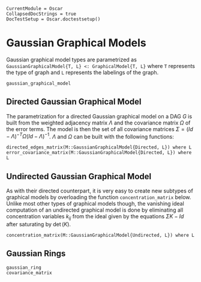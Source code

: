 ```@meta
CurrentModule = Oscar
CollapsedDocStrings = true
DocTestSetup = Oscar.doctestsetup()
```

# Gaussian Graphical Models

Gaussian graphical model types are parametrized as `GaussianGraphicalModel{T, L} <: GraphicalModel{T, L}` where `T` represents the type of graph and `L` represents the labelings of the graph. 

```@docs
gaussian_graphical_model
```

## Directed Gaussian Graphical Model 
The parametrization for a directed Gaussian graphical model on a DAG $G$ is built from the weighted adjacency matrix $\Lambda$ and the covariance matrix $\Omega$ of the error terms. The model is then the set of all covariance matrices $\Sigma = (Id - \Lambda)^{-T} \Omega (Id - \Lambda)^{-1}$. $\Lambda$ and $\Omega$ can be built with the following functions:
```@docs
directed_edges_matrix(M::GaussianGraphicalModel{Directed, L}) where L
error_covariance_matrix(M::GaussianGraphicalModel{Directed, L}) where L
```



## Undirected Gaussian Graphical Model
As with their directed counterpart, it is very easy to create new subtypes of graphical models by overloading the function `concentration_matrix` below. Unlike most other types of graphical models though, the vanishing ideal computation of an undirected graphical model is done by eliminating all concentration variables $k_{ij}$ from the ideal given by the equations $\Sigma K - Id$ after saturating by $\det(K)$. 


```@docs
concentration_matrix(M::GaussianGraphicalModel{Undirected, L}) where L
```


## Gaussian Rings

```@docs
gaussian_ring
covariance_matrix
```
